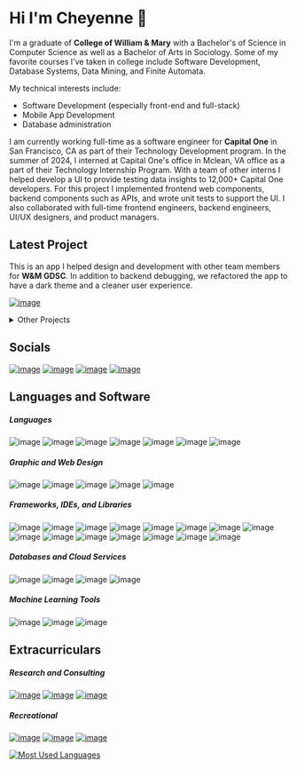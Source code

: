 <!--
**cmhwang/cmhwang** is a ✨ _special_ ✨ repository because its `README.md` (this file) appears on your GitHub profile.
-->

# Hi I'm Cheyenne 👋 

I'm a graduate of **College of William & Mary** with a Bachelor's of Science in Computer Science as well as a Bachelor of Arts in Sociology. Some of my favorite courses I've taken in college include Software Development, Database Systems, Data Mining, and Finite Automata.

My technical interests include:
- Software Development (especially front-end and full-stack) 
- Mobile App Development
- Database administration

I am currently working full-time as a software engineer for **Capital One** in San Francisco, CA as part of their Technology Development program. In the summer of 2024, I interned at Capital One's office in Mclean, VA office as a part of their Technology Internship Program. With a team of other interns I helped develop a UI to provide testing data insights to 12,000+ Capital One developers. For this project I implemented frontend web components, backend components such as APIs, and wrote unit tests to support the UI. I also collaborated with full-time frontend engineers, backend engineers, UI/UX designers, and product managers.

## Latest Project
This is an app I helped design and development with other team members for **W&M GDSC**. In addition to backend debugging, we refactored the app to have a dark theme and a cleaner user experience. 

[![image](https://img.shields.io/badge/APO_Campus_Escort_App-blue?style=for-the-badge)](https://apps.apple.com/gr/app/w-m-campus-escort/id1582947297)
<details>

<summary>
Other Projects
</summary>

### UI Design Project
For my CSCI 420: Intro to HCI course I designed a Figma prototype for a note-taking app. I used the rough storyboard sketches our team developed to create this [Figma Prototype](https://www.figma.com/proto/bM7aUPCmALO8113S9VdZeM/Mid-Sem-Presentation-Prototype?node-id=78-97&t=i5Ei117QKg1kbrQs-1). More detail about this project is contained in [final project paper](https://github.com/user-attachments/files/21997277/5_journAIl_final_project_paper.pdf)  and in this
[walkthrough demo video](https://drive.google.com/file/d/1MrE3PaJzkWJhonG1ZsD445YAn_DJU4x8/view?usp=drive_link) 
</details>

## Socials
[![image](https://img.shields.io/badge/LinkedIn-0077B5?style=for-the-badge&logo=linkedin&logoColor=white)](https://www.linkedin.com/in/cmhwang-a489401b7/)
[![image](https://img.shields.io/badge/Kaggle-20BEFF?style=for-the-badge&logo=Kaggle&logoColor=white)](https://www.kaggle.com/cheyennehwang)
[![image](https://img.shields.io/badge/Instagram-E4405F?style=for-the-badge&logo=instagram&logoColor=white)](https://www.instagram.com/cheyenne.hwang/?hl=en)
[![image](https://img.shields.io/badge/Gmail-D14836?style=for-the-badge&logo=gmail&logoColor=white)](cmhwang92617@gmail.com)

## Languages and Software

##### Languages
![image](https://img.shields.io/badge/Java-ED8B00?style=for-the-badge&logo=java&logoColor=white)
![image](https://img.shields.io/badge/Python-FFD43B?style=for-the-badge&logo=python&logoColor=blue)
![image](https://img.shields.io/badge/C-00599C?style=for-the-badge&logo=c&logoColor=white)
![image](https://img.shields.io/badge/C%2B%2B-00599C?style=for-the-badge&logo=c%2B%2B&logoColor=white)
![image](https://img.shields.io/badge/Dart-0175C2?style=for-the-badge&logo=dart&logoColor=white)
![image](https://img.shields.io/badge/HTML5-E34F26?style=for-the-badge&logo=html5&logoColor=white)
![image](https://img.shields.io/badge/JavaScript-323330?style=for-the-badge&logo=javascript&logoColor=F7DF1E)

##### Graphic and Web Design
![image](https://img.shields.io/badge/Canva-%2300C4CC.svg?&style=for-the-badge&logo=Canva&logoColor=white)
![image](https://img.shields.io/badge/Figma-F24E1E?style=for-the-badge&logo=figma&logoColor=white)
![image](https://img.shields.io/badge/Wordpress-21759B?style=for-the-badge&logo=wordpress&logoColor=white)
![image](https://img.shields.io/badge/Wix-000?style=for-the-badge&logo=wix&logoColor=white)
![image](https://img.shields.io/badge/material%20design-757575?style=for-the-badge&logo=material%20design&logoColor=white)

##### Frameworks, IDEs, and Libraries
![image](https://img.shields.io/badge/Amazon_AWS-FF9900?style=for-the-badge&logo=amazonaws&logoColor=white)
![image](https://img.shields.io/badge/Google_Cloud-4285F4?style=for-the-badge&logo=google-cloud&logoColor=white)
![image](https://img.shields.io/badge/Numpy-777BB4?style=for-the-badge&logo=numpy&logoColor=white)
![image](https://img.shields.io/badge/Pandas-2C2D72?style=for-the-badge&logo=pandas&logoColor=white)
![image](https://img.shields.io/badge/React-20232A?style=for-the-badge&logo=react&logoColor=61DAFB)
![image](https://img.shields.io/badge/React_Query-FF4154?style=for-the-badge&logo=ReactQuery&logoColor=white)
![image](https://img.shields.io/badge/VIM-%2311AB00.svg?&style=for-the-badge&logo=vim&logoColor=white)
![image](https://img.shields.io/badge/VSCode-0078D4?style=for-the-badge&logo=visual%20studio%20code&logoColor=white)
![image](https://img.shields.io/badge/Xcode-007ACC?style=for-the-badge&logo=Xcode&logoColor=white)
![image](https://img.shields.io/badge/Flutter-02569B?style=for-the-badge&logo=flutter&logoColor=white)
![image](https://img.shields.io/badge/Jupyter-F37626.svg?&style=for-the-badge&logo=Jupyter&logoColor=white)
![image](https://img.shields.io/badge/Docker-2CA5E0?style=for-the-badge&logo=docker&logoColor=white)
![image](https://img.shields.io/badge/Jest-C21325?style=for-the-badge&logo=jest&logoColor=white)
![image](https://img.shields.io/badge/Material%20UI-007FFF?style=for-the-badge&logo=mui&logoColor=white)
![image](https://img.shields.io/badge/Swagger-85EA2D?style=for-the-badge&logo=Swagger&logoColor=white)

##### Databases and Cloud Services
![image](https://img.shields.io/badge/firebase-ffca28?style=for-the-badge&logo=firebase&logoColor=black)
![image](https://img.shields.io/badge/PostgreSQL-316192?style=for-the-badge&logo=postgresql&logoColor=white) 
![image](https://img.shields.io/badge/Google_Cloud-4285F4?style=for-the-badge&logo=google-cloud&logoColor=white)
![image](https://img.shields.io/badge/Amazon_AWS-FF9900?style=for-the-badge&logo=amazonaws&logoColor=white)

##### Machine Learning Tools
![image](https://img.shields.io/badge/Weights_&_Biases-FFBE00?style=for-the-badge&logo=WeightsAndBiases&logoColor=white)
![image](https://img.shields.io/badge/TensorFlow-FF6F00?style=for-the-badge&logo=tensorflow&logoColor=white)
![image](https://img.shields.io/badge/PyTorch-EE4C2C?style=for-the-badge&logo=pytorch&logoColor=white)

## Extracurriculars

##### Research and Consulting
[![image](https://img.shields.io/badge/AidData-yellow?style=for-the-badge)](https://www.aiddata.org/geoquery)
[![image](https://img.shields.io/badge/DisinfoLab-informational?style=for-the-badge)](https://www.disinfolab.net/)
[![image](https://img.shields.io/badge/Google_Student_Developer_Club-success?style=for-the-badge)](https://gdsc.community.dev/william-mary/)

##### Recreational
[![image](https://img.shields.io/badge/AASI-red?style=for-the-badge)](https://tribelink.wm.edu/organization/aasi)
[![image](https://img.shields.io/badge/APO-yellow?style=for-the-badge)](https://www.aponurho.org/what-we-do)
[![image](https://img.shields.io/badge/W&M_Dance_Team-brightgreen?style=for-the-badge)](https://linktr.ee/wmtribedanceteam)

[![Most Used Languages](https://github-readme-stats.vercel.app/api/top-langs/?username=cmhwang&layout=compact&theme=github_dark&hide_border=true&langs_count=8&exclude_repo=3D-SHARKS)](https://github.com/anuraghazra/github-readme-stats)



